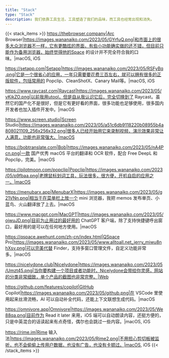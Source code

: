 ```yaml
---
title: "Stack"
type: "Stack"
description: 我们依靠工具生活，工具塑造了我们的品味，而工具也经常出现和消失。
---
```


{{< stack_items >}}
https://thebrowser.company|Arc Browser|https://images.wananaiko.com/2023/05/GYrfuQ.png|和市面上的很多大众浏览器不一样，它有更酷炫的界面，有些小功能确实做的还不错，但目前只能作为备用浏览器，始终觉得他的Space 的设计并不完全符合我的口味。|macOS, iOS

https://setapp.com|Setapp|https://images.wananaiko.com/2023/05/RSFyBq.png|它是一个很省心的应用，一年只需要要花费三百左右，就可以拥有很多的正版软件，包括常用的 Popclip、CleanShotX、Canary Mail等。|macOS, iOS

https://www.raycast.com|Raycast|https://images.wananaiko.com/2023/05/vKikZO.png|以前我用utool，但是自从我认识它后，完全切换到了 Raycast。虽然它的国产化不是很好，但是它有更好看的界面，很多功能也足够使用，很多国内开发者也加入插件开发中。|macOS

https://www.screen.studio|Screen Studio|https://images.wananaiko.com/2023/05/a51c6db9118220b08955b4a808021109_256x256x32.png|很多人已经开始用它来录制视频，演示效果非常让人满意，功能也非常强大。|macOS

https://bobtranslate.com|Bob|https://images.wananaiko.com/2023/05/nA4Pcn.png|一款 国产优秀 macOS 平台的翻译和 OCR 软件，配合 Free DeepL 和 Popclip，完美。|macOS

https://pilotmoon.com/popclip|Popclip|https://images.wananaiko.com/2023/05/p9fbaa.png|老牌鼠标划词工具，玩法很多，很方便，开机自启的应用之一。|macOS

https://menubarx.app|MenubarX|https://images.wananaiko.com/2023/05/g21VNn.png|相当于在菜单栏上放一个 mini 浏览器，我把 memos 发布单页、小蓝鸟、火山翻译放了上去。|macOS

https://www.macgpt.com|MacGPT|https://images.wananaiko.com/2023/05/ojwuJD.png|目前为止用过的最好用的 ChatGPT 客户端，除了支持快捷键呼出窗口，最好用的是可以在任何地方使用。|macOS

https://qspace.awehunt.com/zh-cn/index.html|QSpace Pro|https://images.wananaiko.com/2023/05/www.alltoall.net_jerry_miwu8nhXsv.png|可以完美代替 Finder，支持多窗口管理文件，自定义功能非常多。|macOS

https://nicelydone.club|Nicelydone|https://images.wananaiko.com/2023/05/Umzt45.png|当你要构建一个项目或者功能时，Nicelydone会带给你灵感，网站的分类非常细致，单个产品的截图也非常完整。|Web

https://github.com/features/copilot|GitHub Copilot|https://images.wananaiko.com/2023/05/github.png|在 VSCode 里使用起来丝滑流畅，AI 可以自动补全代码，还能上下文联想生成代码。|macOS

https://omnivore.app|Omnivore|https://images.wananaiko.com/2023/05/We88qa.png|目前作为 Read it later 来用，iOS 端可以自动朗读内容，还挺方便的，只是中英混合的话读起来有点奇怪，偶尔也会跳过一些内容。|macOS, iOS

https://rime.im|Rime 输入法|https://images.wananaiko.com/2023/05/Rime2.png|不用担心剪切板被监听，也不会偷偷上传用户数据，也没有广告，也没有卡顿过。|macOS, iOS
{{< /stack_items >}}
